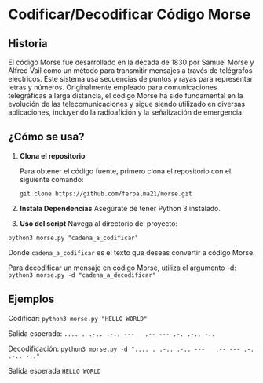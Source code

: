 # Codificar/Decodificar Código Morse

## Historia

El código Morse fue desarrollado en la década de 1830 por Samuel Morse y Alfred Vail como un método para transmitir mensajes a través de telégrafos eléctricos. Este sistema usa secuencias de puntos y rayas para representar letras y números. Originalmente empleado para comunicaciones telegráficas a larga distancia, el código Morse ha sido fundamental en la evolución de las telecomunicaciones y sigue siendo utilizado en diversas aplicaciones, incluyendo la radioafición y la señalización de emergencia.

## ¿Cómo se usa?

1. **Clona el repositorio**

   Para obtener el código fuente, primero clona el repositorio con el siguiente comando:

   ```git clone https://github.com/ferpalma21/morse.git```

2. **Instala Dependencias**
Asegúrate de tener Python 3 instalado.

3. **Uso del script**
Navega al directorio del proyecto:

```python3 morse.py "cadena_a_codificar"```

Donde ```cadena_a_codificar``` es el texto que deseas convertir a código Morse.

Para decodificar un mensaje en código Morse, utiliza el argumento -d:
```python3 morse.py -d "cadena_a_decodificar"```

## Ejemplos

Codificar:
```python3 morse.py "HELLO WORLD"```

Salida esperada:
```.... . .-.. .-.. ---   .-- --- .-. .-.. -..```

Decodificación:
```python3 morse.py -d ".... . .-.. .-.. ---   .-- --- .-. .-.. -.."```

Salida esperada
```HELLO WORLD```
